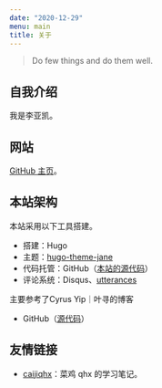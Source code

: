 ```yaml
---
date: "2020-12-29"
menu: main
title: 关于
---
```


> Do few things and do them well.

## 自我介绍

我是李亚凯。

## 网站

[GitHub 主页](https://github.com/YakaiLi)。


## 本站架构

本站采用以下工具搭建。

- 搭建：Hugo
- 主题：[hugo-theme-jane](https://github.com/xianmin/hugo-theme-jane)
- 代码托管：GitHub（[本站的源代码](https://github.com/YakaiLi/yakaili.github.io)）
- 评论系统：Disqus、[utterances](https://github.com/utterance/utterances)


主要参考了Cyrus Yip｜叶寻的博客

- GitHub（[源代码](https://github.com/CyrusYip/cyrusyip-blog)）

## 友情链接

- [caijiqhx](https://notes.caijiqhx.top)：菜鸡 qhx 的学习笔记。

